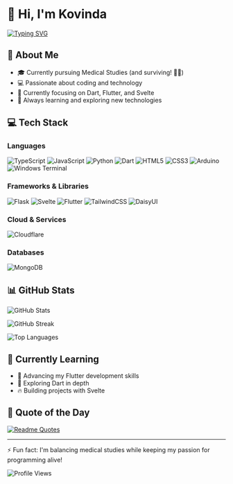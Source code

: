 # 👋 Hi, I'm Kovinda

[![Typing SVG](https://readme-typing-svg.herokuapp.com?font=Fira+Code&pause=1000&random=false&width=435&lines=Full+Stack+Developer;Medical+Student)](https://git.io/typing-svg)

## 🚀 About Me
- 🎓 Currently pursuing Medical Studies (and surviving! 😵‍💫)
- 💻 Passionate about coding and technology
- 🌱 Currently focusing on Dart, Flutter, and Svelte
- 🔭 Always learning and exploring new technologies

## 💻 Tech Stack

### Languages
![TypeScript](https://img.shields.io/badge/typescript-%23007ACC.svg?style=for-the-badge&logo=typescript&logoColor=white)
![JavaScript](https://img.shields.io/badge/javascript-%23323330.svg?style=for-the-badge&logo=javascript&logoColor=%23F7DF1E)
![Python](https://img.shields.io/badge/python-3670A0?style=for-the-badge&logo=python&logoColor=ffdd54)
![Dart](https://img.shields.io/badge/dart-%230175C2.svg?style=for-the-badge&logo=dart&logoColor=white)
![HTML5](https://img.shields.io/badge/html5-%23E34F26.svg?style=for-the-badge&logo=html5&logoColor=white)
![CSS3](https://img.shields.io/badge/css3-%231572B6.svg?style=for-the-badge&logo=css3&logoColor=white)
![Arduino](https://img.shields.io/badge/-Arduino-00979D?style=for-the-badge&logo=Arduino&logoColor=white)
![Windows Terminal](https://img.shields.io/badge/Windows%20Terminal-%234D4D4D.svg?style=for-the-badge&logo=windows-terminal&logoColor=white)

### Frameworks & Libraries
![Flask](https://img.shields.io/badge/flask-%23000.svg?style=for-the-badge&logo=flask&logoColor=white)
![Svelte](https://img.shields.io/badge/svelte-%23f1413d.svg?style=for-the-badge&logo=svelte&logoColor=white)
![Flutter](https://img.shields.io/badge/Flutter-%2302569B.svg?style=for-the-badge&logo=Flutter&logoColor=white)
![TailwindCSS](https://img.shields.io/badge/tailwindcss-%2338B2AC.svg?style=for-the-badge&logo=tailwind-css&logoColor=white)
![DaisyUI](https://img.shields.io/badge/daisyui-5A0EF8?style=for-the-badge&logo=daisyui&logoColor=white)

### Cloud & Services
![Cloudflare](https://img.shields.io/badge/Cloudflare%20Workers-F38020?style=for-the-badge&logo=Cloudflare&logoColor=white)

### Databases
![MongoDB](https://img.shields.io/badge/MongoDB-%234ea94b.svg?style=for-the-badge&logo=mongodb&logoColor=white)

## 📊 GitHub Stats

![GitHub Stats](https://github-readme-stats.vercel.app/api?username=Kovinda&theme=radical&hide_border=false&include_all_commits=false&count_private=false)

![GitHub Streak](https://github-readme-streak-stats.herokuapp.com/?user=Kovinda&theme=radical&hide_border=false)

![Top Languages](https://github-readme-stats.vercel.app/api/top-langs/?username=Kovinda&theme=radical&hide_border=false&include_all_commits=false&count_private=false&layout=compact)

## 🌱 Currently Learning
- 📱 Advancing my Flutter development skills
- 🎯 Exploring Dart in depth
- 🔥 Building projects with Svelte

## 💭 Quote of the Day
[![Readme Quotes](https://quotes-github-readme.vercel.app/api?type=horizontal&theme=radical)](https://github.com/piyushsuthar/github-readme-quotes)

---
⚡ Fun fact: I'm balancing medical studies while keeping my passion for programming alive! 

![Profile Views](https://komarev.com/ghpvc/?username=Kovinda&color=blueviolet)
